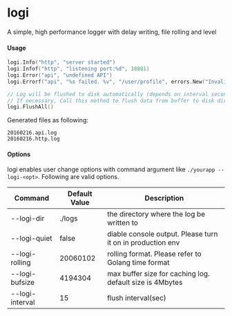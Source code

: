 # logi
A simple, high performance logger with delay writing, file rolling and level

#### Usage

```go
logi.Info("http", "server started")
logi.Infof("http", "listening port:%d", 18801)
logi.Error("api", "undefined API")
logi.Errorf("api", "%s failed. %v", "/user/profile", errors.New("Invalid ID"))

// Log will be flushed to disk automatically (depends on interval seconds or buffer size).
// If necessary, Call this method to flush data from buffer to disk directly. 
logi.FlushAll()
```

Generated files as following:
```
20160216.api.log
20160216.http.log
```

#### Options
logi enables user change options with command argument like  `./yourapp --logi-<opt>`. Following are valid options.

| Command | Default Value |  Description |
| --- | --- | --- |
| --logi-dir | ./logs | the directory where the log be written to |
| --logi-quiet | false | diable console output. Please turn it on in production env |
| --logi-rolling | 20060102 | rolling format. Please refer to Golang time format |
| --logi-bufsize | 4194304 | max buffer size for caching log. default size is 4Mbytes |
| --logi-interval | 15 | flush interval(sec) |
